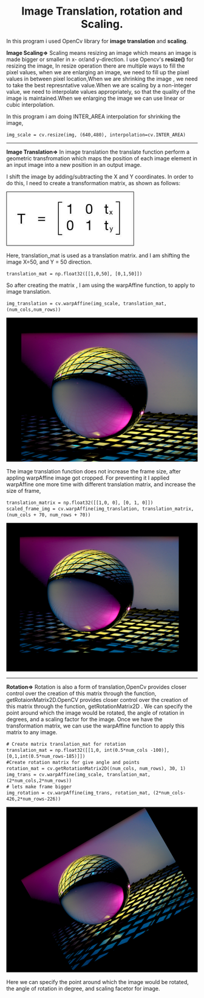 <center><h1>Image Translation, rotation and Scaling.</h1></center>

In this program i used OpenCv library for **image translation** and **scaling**.

**Image Scaling=>** Scaling means resizing an image which means an image is made bigger or smaller in x- or/and  y-direction. I use Opencv's **resize()** for resizing the image, In resize operation there are multiple ways to fill the pixel values, when we are enlarging an image, we need to fill up the pixel values in between pixel location,When we are shrinking the image , we need to take the best represntative value.When we are scaling by a non-integer value, we need to interpolate values appropriately, so that the
quality of the image is maintained.When we enlarging the image we can use linear or cubic interpolation.

In this program i am doing INTER_AREA interpolation for shrinking the image,

```
img_scale = cv.resize(img, (640,480), interpolation=cv.INTER_AREA)
```
---

**Image Translation=>** In image translation the translate function perform a geometric transfromation which maps the position of each image element in an input image into a new position in an output image.



I shift the image by adding/subtracting the X and Y coordinates. In order to do this, I need to create a transformation matrix, as shown as
follows:

![Translate](../../images/Translate.jpg)

Here, translation_mat is used as a translation matrix. and I am shifting the image X=50, and Y = 50 direction.

```
translation_mat = np.float32([[1,0,50], [0,1,50]])
```
So after creating the matrix , I am using the warpAffine function, to apply to image translation.

```
img_translation = cv.warpAffine(img_scale, translation_mat, (num_cols,num_rows))
```
![Translate_image](../../images/Translation_screenshot_06.01.2021.png)

 The image translation function does not increase the frame size, after appling warpAffine image got cropped. For preventing it I applied warpAffine one more time with different translation matrix, and increase the size of frame,

 ```
 translation_matrix = np.float32([[1,0, 0], [0, 1, 0]])
scaled_frame_img = cv.warpAffine(img_translation, translation_matrix, (num_cols + 70, num_rows + 70))
 ```
 
![fixed_frame](../../images/Translation_image_screenshot_06.01.2021.png)

 ---

**Rotation=>** Rotation is also a form of translation,OpenCv provides closer control over the creation of this matrix through the function, getRotaionMatrix2D.OpenCV provides closer control over the creation of this matrix through the function, getRotationMatrix2D . We can specify the point around which the image would be rotated, the angle of rotation in degrees, and a scaling factor for the image. Once we have the transformation matrix, we can use the warpAffine function to apply this matrix to any image.



```
# Create matrix translation_mat for rotation
translation_mat = np.float32([[1,0, int(0.5*num_cols -100)], [0,1,int(0.5*num_rows-185)]])
#Create rotation matrix for give angle and points 
rotation_mat = cv.getRotationMatrix2D((num_cols, num_rows), 30, 1) 
img_trans = cv.warpAffine(img_scale, translation_mat,(2*num_cols,2*num_rows))
# lets make frame bigger
img_rotation = cv.warpAffine(img_trans, rotation_mat, (2*num_cols-426,2*num_rows-226))

```

![Rotated_image](../../images/Rotation_screenshot_06.01.2021.png)


Here we can specify the point around which the image would be rotated, the angle of rotation in degree, and scaling facetor for image.


